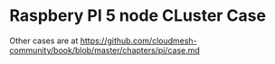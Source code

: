 # Raspbery PI 5 node CLuster Case

Other cases are at https://github.com/cloudmesh-community/book/blob/master/chapters/pi/case.md
